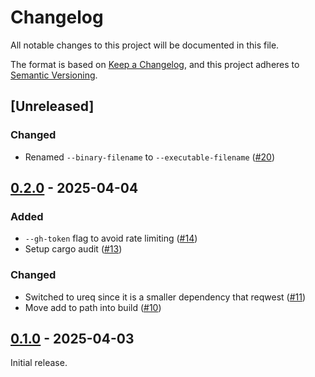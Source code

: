 # Changelog

All notable changes to this project will be documented in this file.

The format is based on [Keep a Changelog](https://keepachangelog.com/en/1.1.0/),
and this project adheres to [Semantic Versioning](https://semver.org/spec/v2.0.0.html).

## [Unreleased]

### Changed

- Renamed `--binary-filename` to `--executable-filename` ([#20](https://github.com/rikhuijzer/jas/pull/20))

## [0.2.0] - 2025-04-04

### Added

- `--gh-token` flag to avoid rate limiting ([#14](https://github.com/rikhuijzer/jas/pull/14))
- Setup cargo audit ([#13](https://github.com/rikhuijzer/jas/pull/13))

### Changed

- Switched to ureq since it is a smaller dependency that reqwest ([#11](https://github.com/rikhuijzer/jas/pull/11))
- Move add to path into build ([#10](https://github.com/rikhuijzer/jas/pull/10))

## [0.1.0] - 2025-04-03

Initial release.

[0.2.0]: https://github.com/rikhuijzer/jas/compare/v0.1.0...v0.2.0
[0.1.0]: https://github.com/rikhuijzer/jas/releases/tag/v0.1.0

